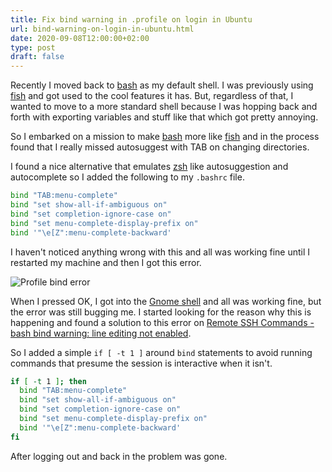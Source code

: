 ```yaml
---
title: Fix bind warning in .profile on login in Ubuntu
url: bind-warning-on-login-in-ubuntu.html
date: 2020-09-08T12:00:00+02:00
type: post
draft: false
---
```


Recently I moved back to [bash](https://www.gnu.org/software/bash/) as my
default shell. I was previously using [fish](https://fishshell.com/) and got
used to the cool features it has. But, regardless of that, I wanted to move to a
more standard shell because I was hopping back and forth with exporting
variables and stuff like that which got pretty annoying.

So I embarked on a mission to make [bash](https://www.gnu.org/software/bash/)
more like [fish](https://fishshell.com/) and in the process found that I really
missed autosuggest with TAB on changing directories.

I found a nice alternative that emulates [zsh](http://zsh.sourceforge.net/) like
autosuggestion and autocomplete so I added the following to my `.bashrc` file.

```bash
bind "TAB:menu-complete"
bind "set show-all-if-ambiguous on"
bind "set completion-ignore-case on"
bind "set menu-complete-display-prefix on"
bind '"\e[Z":menu-complete-backward'
```

I haven't noticed anything wrong with this and all was working fine until I
restarted my machine and then I got this error.

![Profile bind error](/assets/profile-bind-error/error.jpg)

When I pressed OK, I got into the [Gnome
shell](https://wiki.gnome.org/Projects/GnomeShell) and all was working fine, but
the error was still bugging me. I started looking for the reason why this is
happening and found a solution to this error on [Remote SSH Commands - bash bind
warning: line editing not enabled](https://superuser.com/a/892682).

So I added a simple `if [ -t 1 ]` around `bind` statements to avoid running
commands that presume the session is interactive when it isn't.

```bash
if [ -t 1 ]; then
  bind "TAB:menu-complete"
  bind "set show-all-if-ambiguous on"
  bind "set completion-ignore-case on"
  bind "set menu-complete-display-prefix on"
  bind '"\e[Z":menu-complete-backward'
fi
```

After logging out and back in the problem was gone.
